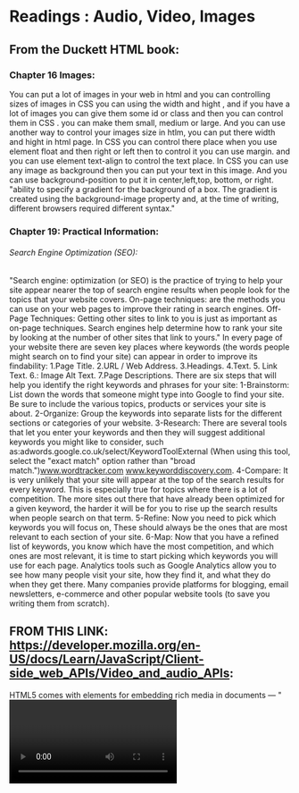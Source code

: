 # Readings : Audio, Video, Images

## From the Duckett HTML book:

### Chapter 16 Images:

You can put a lot of images in your web in html and you can controlling sizes of images in CSS you can using the width and hight , and if you have a lot of images you can give them some id or class and then you can control them in CSS .
you can make them small, medium or large.
And you can use another way to control your images size in htlm, you can put there width and hight in html page.
In CSS you can control there place when you use element float and then right or left then to control it you can use margin. 
and you can use element text-align to control the text place.
In CSS you can use any image as background then you can put your text in this image.
And you can use background-position to put it in center,left,top, bottom, or right.
"ability to specify a gradient for the background of a box. The  gradient is created using the background-image property  and, at the time of writing, different browsers required different syntax."

### Chapter 19: Practical Information:

###### Search Engine Optimization (SEO):
"Search engine: optimization (or SEO) is the practice of trying to help your site appear nearer the top of search engine results when people look for the topics that your website covers.
On-page techniques: are the methods you can use on your web pages to improve their rating in search engines.
Off-Page Techniques: Getting other sites to link to you is just as important as on-page techniques. Search engines help determine how to rank your site by looking at the number of other sites that link to yours."
In every page of your website there are seven key places where keywords (the words people might search on to find your site) can appear in order to improve its findability:
1.Page Title.
2.URL / Web Address.
3.Headings.
4.Text.
5. Link Text.
6.: Image Alt Text.
7.Page Descriptions.
There are six steps that will help you identify the right keywords and phrases for your site:
1-Brainstorm: List down the words that someone might type into Google to find your site. Be sure to include the various topics, products or services your site is about.
2-Organize: Group the keywords into separate lists for the different sections or categories of your website.
3-Research: There are several tools that let you enter your keywords and then they will suggest additional keywords you might like to consider, such as:adwords.google.co.uk/select/KeywordToolExternal (When using this tool, select the "exact match" option rather than "broad match.")www.wordtracker.com
www.keyworddiscovery.com.
4-Compare: It is very unlikely that your site will appear at the top of the search results for every keyword. This is especially true for topics where there is a lot of competition. The more sites out there that have already been optimized for a given keyword, the harder it will be for you to rise up the search results when people search on that term.
5-Refine: Now you need to pick which keywords you will focus on, These should always be the ones that are most relevant to each section of your site.
6-Map: Now that you have a refined list of keywords, you know which have the most competition, and which ones are most relevant, it is time to start picking which keywords you will use for each page.
 Analytics tools such as Google Analytics allow you to see how many people visit your site, how they find it, and what they do when they get there.
 Many companies provide platforms for blogging, email newsletters, e-commerce and other popular website tools (to save you writing them from scratch).

 ## FROM THIS LINK: https://developer.mozilla.org/en-US/docs/Learn/JavaScript/Client-side_web_APIs/Video_and_audio_APIs:
 HTML5 comes with elements for embedding rich media in documents — "<video> and <audio>" — which in turn come with their own APIs for controlling playback, seeking, etc. This article shows you how to do common tasks such as creating custom playback controls.
you can put a lot of things in your page.
The '<video> and <audio>' elements allow us to embed video and audio into web pages.
